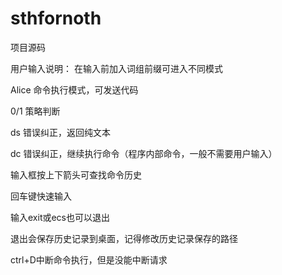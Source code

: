 # sthfornoth

项目源码

用户输入说明：
在输入前加入词组前缀可进入不同模式

Alice 命令执行模式，可发送代码

0/1  策略判断

ds  错误纠正，返回纯文本

dc  错误纠正，继续执行命令（程序内部命令，一般不需要用户输入）

输入框按上下箭头可查找命令历史

回车键快速输入

输入exit或ecs也可以退出

退出会保存历史记录到桌面，记得修改历史记录保存的路径

ctrl+D中断命令执行，但是没能中断请求
